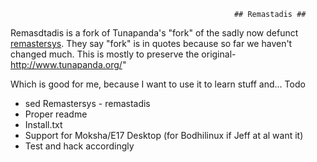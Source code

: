                                                       ## Remastadis ##
Remasdtadis is a fork of Tunapanda's "fork" of the sadly now defunct [remastersys](https://en.wikipedia.org/wiki/Remastersys). They say "fork" is in quotes because so far we haven't changed much. This is mostly to preserve the original- http://www.tunapanda.org/"

Which is good for me, because I want to use it to learn stuff and...
Todo

- sed Remastersys - remastadis
- Proper readme
- Install.txt
- Support for Moksha/E17 Desktop (for Bodhilinux if Jeff at al want it)
- Test and hack accordingly
